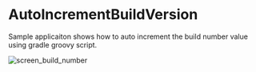 # AutoIncrementBuildVersion
Sample applicaiton shows how to auto increment the build number value using gradle groovy script.

![screen_build_number](https://cloud.githubusercontent.com/assets/6814816/17641862/94ef951c-614e-11e6-9392-e28f89abb1c2.png)

